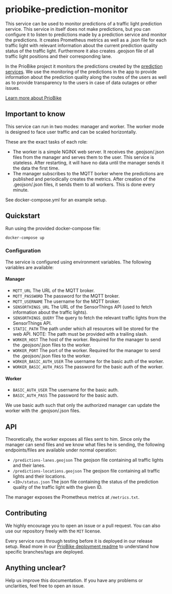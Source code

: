 # priobike-prediction-monitor

This service can be used to monitor predictions of a traffic light prediction service. This service in itself does not make predictions, but you can configure it to listen to predictions made by a prediction service and monitor the predictions. It creates Prometheus metrics as well as a .json file for each traffic light with relevant information about the current prediction quality status of the traffic light. Furthermore it also creates .geojson file of all traffic light positions and their corresponding lane.

In the PrioBike project it monitors the predictions created by the [prediction services](https://github.com/priobike/priobike-prediction-service). We use the monitoring of the predictions in the app to provide information about the prediction quality along the routes of the users as well as to provide transparency to the users in case of data outages or other issues.

[Learn more about PrioBike](https://github.com/priobike)

## Important to know

This service can run in two modes: manager and worker. The worker mode is designed to face user traffic and can be scaled horizontally.

These are the exact tasks of each role:

- The worker is a simple NGINX web server. It receives the .geojson/.json files from the manager and serves them to the user. This service is stateless. After restarting, it will have no data until the manager sends it the data the first time.
- The manager subscribes to the MQTT borker where the predictions are published and periodically creates the metrics. After creation of the .geojson/.json files, it sends them to all workers. This is done every minute.

See docker-compose.yml for an example setup.

## Quickstart

Run using the provided docker-compose file:
```bash
docker-compose up
```

### Configuration

The service is configured using environment variables. The following variables are available:

#### Manager

- `MQTT_URL` The URL of the MQTT broker.
- `MQTT_PASSWORD` The password for the MQTT broker.
- `MQTT_USERNAME` The username for the MQTT broker.
- `SENSORTHINGS_URL` The URL of the SensorThings API (used to fetch information about the traffic lights).
- `SENSORTHINGS_QUERY` The query to fetch the relevant traffic lights from the SensorThings API.
- `STATIC_PATH` The path under which all resources will be stored for the web API. NOTE: The path must be provided with a trailing slash.
- `WORKER_HOST` The host of the worker. Required for the manager to send the .geojson/.json files to the worker.
- `WORKER_PORT` The port of the worker. Required for the manager to send the .geojson/.json files to the worker.
- `WORKER_BASIC_AUTH_USER` The username for the basic auth of the worker.
- `WORKER_BASIC_AUTH_PASS` The password for the basic auth of the worker.

#### Worker

- `BASIC_AUTH_USER` The username for the basic auth.
- `BASIC_AUTH_PASS` The password for the basic auth.

We use basic auth such that only the authorized manager can update the worker with the .geojson/.json files.

## API

Theoretically, the worker exposes all files sent to him. Since only the manager can send files and we know what files he is sending, the following endpoints/files are available under normal operation:

- `/predictions-lanes.geojson` The geojson file containing all traffic lights and their lanes.
- `/predictions-locations.geojson` The geojson file containing all traffic lights and their locations.
- `<ID>/status.json` The json file containing the status of the prediction quality of the traffic light with the given ID.

The manager exposes the Prometheus metrics at `/metrics.txt`.

## Contributing

We highly encourage you to open an issue or a pull request. You can also use our repository freely with the `MIT` license.

Every service runs through testing before it is deployed in our release setup. Read more in our [PrioBike deployment readme](https://github.com/priobike/.github/blob/main/wiki/deployment.md) to understand how specific branches/tags are deployed.

## Anything unclear?

Help us improve this documentation. If you have any problems or unclarities, feel free to open an issue.
